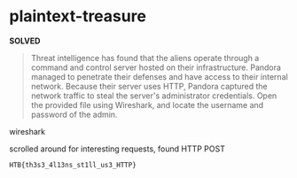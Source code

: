 # plaintext-treasure

**SOLVED**

> Threat intelligence has found that the aliens operate through a command and control server hosted on their infrastructure. 
> Pandora managed to penetrate their defenses and have access to their internal network. 
> Because their server uses HTTP, Pandora captured the network traffic to steal the server's administrator credentials. 
> Open the provided file using Wireshark, and locate the username and password of the admin.

wireshark

scrolled around for interesting requests, found HTTP POST

`HTB{th3s3_4l13ns_st1ll_us3_HTTP}`
